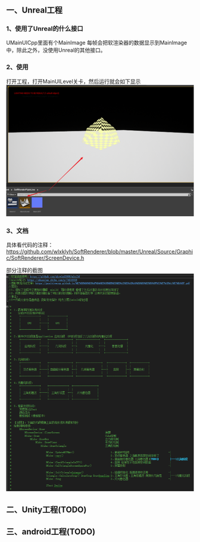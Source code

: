# 
## 一、Unreal工程
### 1、使用了Unreal的什么接口
UMainUICpp里面有个MainImage 每帧会把软渲染器的数据显示到MainImage中，除此之外，没使用Unreal的其他接口。

### 2、使用
打开工程，打开MainUILevel关卡，然后运行就会如下显示
![](Img/2020-06-22-09-08-07.png)

### 3、文档
具体看代码的注释：
https://github.com/wlxklyh/SoftRenderer/blob/master/Unreal/Source/Graphic/SoftRenderer/ScreenDevice.h

部分注释的截图
![](Img/2020-06-22-09-12-06.png)


## 二、Unity工程(TODO)


## 三、android工程(TODO)